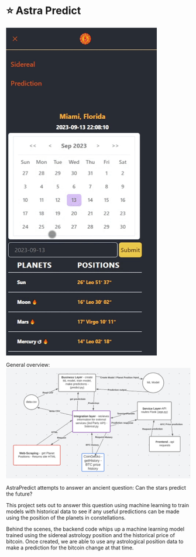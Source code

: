 # ⭐ Astra Predict

![alt text](./src/assets/preview.gif)

General overview:
![My Image](./src/assets/schema.png)

AstraPredict attempts to answer an ancient question:
Can the stars predict the future?

This project sets out to answer this question using machine learning to train models with historical data to see if any useful predictions can be made using the position of the planets in constellations.

Behind the scenes, the backend code whips up a machine learning model trained using the sidereal astrology position and the historical price of bitcoin. Once created, we are able to use any astrological position data to make a prediction for the bitcoin change at that time.
